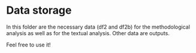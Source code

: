 # Data storage

In this folder are the necessary data (df2 and df2b) for the methodological analysis as well as for the textual analysis. Other data are outputs.

Feel free to use it! 
